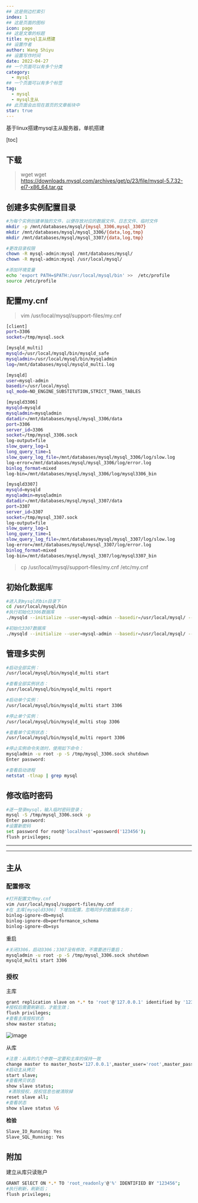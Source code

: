 ```yaml
---
## 这是侧边栏索引
index: 1
## 这是页面的图标
icon: page
## 这是文章的标题
title: mysql主从搭建
## 设置作者
author: Wang Shiyu
## 设置写作时间
date: 2022-04-27
## 一个页面可以有多个分类
category:
  - mysql
## 一个页面可以有多个标签
tag:
  - mysql
  - mysql主从
## 此页面会出现在首页的文章板块中
star: true
---
```


基于linux搭建mysql主从服务器，单机搭建

<!-- more -->


[toc]

## 下载


> wget wget https://downloads.mysql.com/archives/get/p/23/file/mysql-5.7.32-el7-x86_64.tar.gz


## 创建多实例配置目录


```bash
#为每个实例创建单独的文件，以便存放对应的数据文件、日志文件、临时文件
mkdir -p /mnt/databases/mysql/{mysql_3306,mysql_3307}
mkdir /mnt/databases/mysql/mysql_3306/{data,log,tmp}
mkdir /mnt/databases/mysql/mysql_3307/{data,log,tmp}

#更改目录权限
chown -R mysql-admin:mysql /mnt/databases/mysql/ 
chown -R mysql-admin:mysql /usr/local/mysql/

#添加环境变量
echo 'export PATH=$PATH:/usr/local/mysql/bin' >>  /etc/profile 
source /etc/profile 
```

## 配置my.cnf

> vim /usr/local/mysql/support-files/my.cnf

```bash
[client]
port=3306
socket=/tmp/mysql.sock

[mysqld_multi]
mysqld=/usr/local/mysql/bin/mysqld_safe
mysqladmin=/usr/local/mysql/bin/mysqladmin
log=/mnt/databases/mysql/mysqld_multi.log

[mysqld]
user=mysql-admin
basedir=/usr/local/mysql
sql_mode=NO_ENGINE_SUBSTITUTION,STRICT_TRANS_TABLES

[mysqld3306]
mysqld=mysqld
mysqladmin=mysqladmin
datadir=/mnt/databases/mysql/mysql_3306/data
port=3306
server_id=3306
socket=/tmp/mysql_3306.sock
log-output=file
slow_query_log=1
long_query_time=1
slow_query_log_file=/mnt/databases/mysql/mysql_3306/log/slow.log
log-error=/mnt/databases/mysql/mysql_3306/log/error.log
binlog_format=mixed
log-bin=/mnt/databases/mysql/mysql_3306/log/mysql3306_bin

[mysqld3307]
mysqld=mysqld
mysqladmin=mysqladmin
datadir=/mnt/databases/mysql/mysql_3307/data
port=3307
server_id=3307
socket=/tmp/mysql_3307.sock
log-output=file
slow_query_log=1
long_query_time=1
slow_query_log_file=/mnt/databases/mysql/mysql_3307/log/slow.log
log-error=/mnt/databases/mysql/mysql_3307/log/error.log
binlog_format=mixed
log-bin=/mnt/databases/mysql/mysql_3307/log/mysql3307_bin
```


> cp /usr/local/mysql/support-files/my.cnf /etc/my.cnf

## 初始化数据库

```bash
#进入到mysql的bin目录下
cd /usr/local/mysql/bin
#执行初始化3306数据库
./mysqld --initialize --user=mysql-admin --basedir=/usr/local/mysql/ --datadir=/mnt/databases/mysql/mysql_3306/data

#初始化3307数据库
./mysqld --initialize --user=mysql-admin --basedir=/usr/local/mysql/ --datadir=/mnt/databases/mysql/mysql_3307/data
```

## 管理多实例

```bash
#启动全部实例：
/usr/local/mysql/bin/mysqld_multi start

#查看全部实例状态：
/usr/local/mysql/bin/mysqld_multi report 

#启动单个实例：
/usr/local/mysql/bin/mysqld_multi start 3306 

#停止单个实例：
/usr/local/mysql/bin/mysqld_multi stop 3306 

#查看单个实例状态：
/usr/local/mysql/bin/mysqld_multi report 3306 

#停止实例命令失效时，使用如下命令：
mysqladmin -u root -p -S /tmp/mysql_3306.sock shutdown
Enter password:

#查看启动进程
netstat -tlnap | grep mysql
```

## 修改临时密码

```bash
#逐一登录mysql，输入临时密码登录；
mysql -S /tmp/mysql_3306.sock -p
Enter password:
#设置新密码
set password for root@'localhost'=password('123456'); 
flush privileges; 
```

---

---

## 主从

### 配置修改

```bash
#打开配置文件my.cnf
vim /usr/local/mysql/support-files/my.cnf
#在 主库[mysqld3306] 下增加配置，忽略同步的数据库名称；
binlog-ignore-db=mysql
binlog-ignore-db=performance_schema
binlog-ignore-db=sys
```

重启

```bash
#关闭3306，启动3306；3307没有修改，不需要进行重启；
mysqladmin -u root -p -S /tmp/mysql_3306.sock shutdown
mysqld_multi start 3306
```

### 授权

主库

```bash
grant replication slave on *.* to 'root'@'127.0.0.1' identified by '123456';
#授权后需要刷新后，才能生效；
flush privileges; 
#查看主库授权状态
show master status; 
```

![image](https://tva1.sinaimg.cn/large/007F3CC8ly1h1oaj3c3y7j30nr0nx7pp.jpg)

从库

```bash
#注意：从库的几个参数一定要和主库的保持一致
change master to master_host='127.0.0.1',master_user='root',master_password='123456',master_log_file='mysql3306-bin.000006',master_log_pos=597;
#启动主从拷贝
start slave; 
#查看拷贝状态
show slave status;
 #清除授权，授权信息也被清除掉
reset slave all;
#查看状态
show slave status \G
```

**检验**

```bash
Slave_IO_Running: Yes
Slave_SQL_Running: Yes
```

## 附加

建立从库只读账户

```bash
GRANT SElECT ON *.* TO 'root_readonly'@'%' IDENTIFIED BY "123456";
#执行刷新，刷新后；
flush privileges;
```